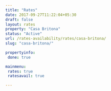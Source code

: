 ```yaml
---
title: "Rates"
date: 2017-09-27T11:22:04+05:30
draft: false
layout: rates
property: "Casa Britona"
status: "Active"
url: /rates-availability/rates/casa-britona/
slug: "casa-britona/"

propertyinfo:
 done: true

mainmenu:
 rates: true
 ratesavail: true

---
```


